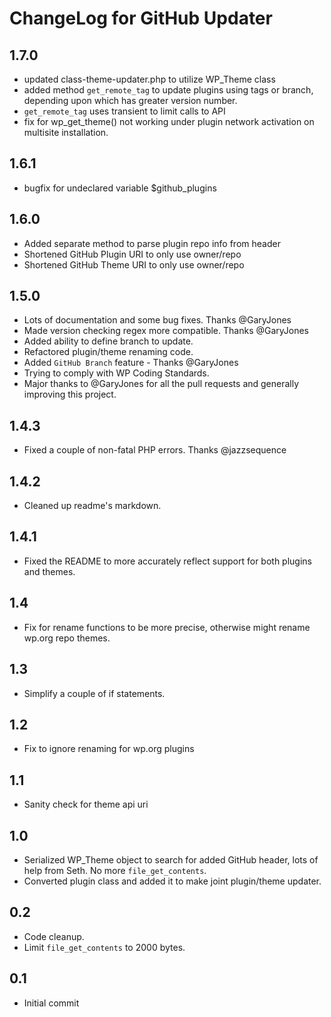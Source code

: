 # ChangeLog for GitHub Updater

## 1.7.0

 * updated class-theme-updater.php to utilize WP\_Theme class
 * added method `get_remote_tag` to update plugins using tags or branch, depending upon which has greater version number.
 * `get_remote_tag` uses transient to limit calls to API
 * fix for wp\_get_theme() not working under plugin network activation on multisite installation.

## 1.6.1

 * bugfix for undeclared variable $github_plugins

## 1.6.0

 * Added separate method to parse plugin repo info from header
 * Shortened GitHub Plugin URI to only use owner/repo
 * Shortened GitHub Theme URI to only use owner/repo

## 1.5.0

* Lots of documentation and some bug fixes. Thanks @GaryJones
* Made version checking regex more compatible. Thanks @GaryJones
* Added ability to define branch to update.
* Refactored plugin/theme renaming code.
* Added `GitHub Branch` feature - Thanks @GaryJones
* Trying to comply with WP Coding Standards.
* Major thanks to @GaryJones for all the pull requests and generally improving this project.

## 1.4.3

* Fixed a couple of non-fatal PHP errors. Thanks @jazzsequence

## 1.4.2

* Cleaned up readme's markdown.

## 1.4.1

* Fixed the README to more accurately reflect support for both plugins and themes.

## 1.4

* Fix for rename functions to be more precise, otherwise might rename wp.org repo themes.

## 1.3

* Simplify a couple of if statements.

## 1.2

* Fix to ignore renaming for wp.org plugins

## 1.1

* Sanity check for theme api uri

## 1.0

* Serialized WP\_Theme object to search for added GitHub header, lots of help from Seth. No more `file_get_contents`.
* Converted plugin class and added it to make joint plugin/theme updater.

## 0.2

* Code cleanup.
* Limit `file_get_contents` to 2000 bytes.

## 0.1

* Initial commit
